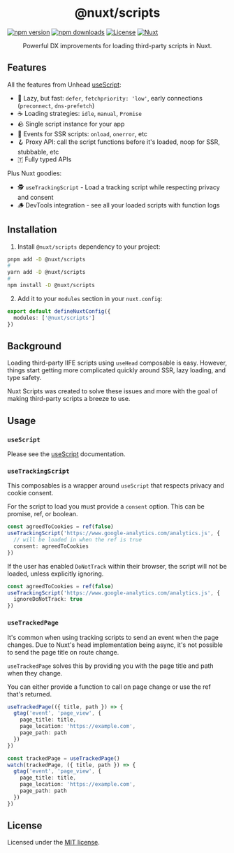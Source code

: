 <h1 align='center'>@nuxt/scripts</h1>

[![npm version][npm-version-src]][npm-version-href]
[![npm downloads][npm-downloads-src]][npm-downloads-href]
[![License][license-src]][license-href]
[![Nuxt][nuxt-src]][nuxt-href]

<p align="center">
Powerful DX improvements for loading third-party scripts in Nuxt.
</p>

## Features

All the features from Unhead [useScript](https://unhead.unjs.io/usage/composables/use-script):

- 🦥 Lazy, but fast: `defer`, `fetchpriority: 'low'`, early connections (`preconnect`, `dns-prefetch`)
- ☕ Loading strategies: `idle`, `manual`, `Promise`
- 🪨 Single script instance for your app
- 🎃 Events for SSR scripts: `onload`, `onerror`, etc
- 🪝 Proxy API: call the script functions before it's loaded, noop for SSR, stubbable, etc
- 🇹 Fully typed APIs

Plus Nuxt goodies:

- 🕵️ `useTrackingScript` - Load a tracking script while respecting privacy and consent
- 🪵 DevTools integration - see all your loaded scripts with function logs

## Installation

1. Install `@nuxt/scripts` dependency to your project:

```bash
pnpm add -D @nuxt/scripts
#
yarn add -D @nuxt/scripts
#
npm install -D @nuxt/scripts
```

2. Add it to your `modules` section in your `nuxt.config`:

```ts
export default defineNuxtConfig({
  modules: ['@nuxt/scripts']
})
```

## Background

Loading third-party IIFE scripts using `useHead` composable is easy. However,
things start getting more complicated quickly around SSR, lazy loading, and type safety.

Nuxt Scripts was created to solve these issues and more with the goal of making third-party scripts a breeze to use.

## Usage

### `useScript`

Please see the [useScript](https://unhead.unjs.io/usage/composables/use-script) documentation.

### `useTrackingScript`

This composables is a wrapper around `useScript` that respects privacy and cookie consent.

For the script to load you must provide a `consent` option. This can be promise, ref, or boolean.

```ts
const agreedToCookies = ref(false)
useTrackingScript('https://www.google-analytics.com/analytics.js', {
  // will be loaded in when the ref is true
  consent: agreedToCookies
})
```

If the user has enabled `DoNotTrack` within their browser, the script will not be loaded, unless
explicitly ignoring.

```ts
const agreedToCookies = ref(false)
useTrackingScript('https://www.google-analytics.com/analytics.js', {
  ignoreDoNotTrack: true
})
```

### `useTrackedPage`

It's common when using tracking scripts to send an event when the page changes. Due to Nuxt's head implementation being
async, it's not possible to send the page title on route change.

`useTrackedPage` solves this by providing you with the page title and path when they change.

You can either provide a function to call on page change or use the ref that's returned.

```ts
useTrackedPage(({ title, path }) => {
  gtag('event', 'page_view', {
    page_title: title,
    page_location: 'https://example.com',
    page_path: path
  })
})
```

```ts
const trackedPage = useTrackedPage()
watch(trackedPage, ({ title, path }) => {
  gtag('event', 'page_view', {
    page_title: title,
    page_location: 'https://example.com',
    page_path: path
  })
})
```

## License

Licensed under the [MIT license](https://github.com/nuxt/scripts/blob/main/LICENSE.md).

<!-- Badges -->
[npm-version-src]: https://img.shields.io/npm/v/@nuxt/scripts/latest.svg?style=flat&colorA=18181B&colorB=28CF8D
[npm-version-href]: https://npmjs.com/package/@nuxt/scripts

[npm-downloads-src]: https://img.shields.io/npm/dm/@nuxt/scripts.svg?style=flat&colorA=18181B&colorB=28CF8D
[npm-downloads-href]: https://npmjs.com/package/@nuxt/scripts

[license-src]: https://img.shields.io/github/license/nuxt/scripts.svg?style=flat&colorA=18181B&colorB=28CF8D
[license-href]: https://github.com/nuxt/scripts/blob/main/LICENSE

[nuxt-src]: https://img.shields.io/badge/Nuxt-18181B?logo=nuxt.js
[nuxt-href]: https://nuxt.com
